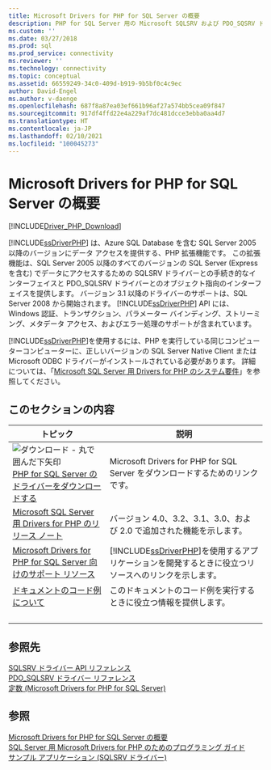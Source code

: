 ```yaml
---
title: Microsoft Drivers for PHP for SQL Server の概要
description: PHP for SQL Server 用の Microsoft SQLSRV および PDO_SQSRV ドライバーの概要と、データベース アクセス用の PHP アプリケーションでそれらを使用する方法について説明します。
ms.custom: ''
ms.date: 03/27/2018
ms.prod: sql
ms.prod_service: connectivity
ms.reviewer: ''
ms.technology: connectivity
ms.topic: conceptual
ms.assetid: 66559249-34c0-409d-b919-9b5bf0c4c9ec
author: David-Engel
ms.author: v-daenge
ms.openlocfilehash: 687f8a87ea03ef661b96af27a574bb5cea09f847
ms.sourcegitcommit: 917df4ffd22e4a229af7dc481dcce3ebba0aa4d7
ms.translationtype: HT
ms.contentlocale: ja-JP
ms.lasthandoff: 02/10/2021
ms.locfileid: "100045273"
---
```

# <a name="overview-of-the-microsoft-drivers-for-php-for-sql-server"></a>Microsoft Drivers for PHP for SQL Server の概要

[!INCLUDE[Driver_PHP_Download](../../includes/driver_php_download.md)]

[!INCLUDE[ssDriverPHP](../../includes/ssdriverphp_md.md)] は、Azure SQL Database を含む SQL Server 2005 以降のバージョンにデータ アクセスを提供する、PHP 拡張機能です。 この拡張機能は、SQL Server 2005 以降のすべてのバージョンの SQL Server (Express を含む) でデータにアクセスするための SQLSRV ドライバーとの手続き的なインターフェイスと PDO_SQLSRV ドライバーとのオブジェクト指向のインターフェイスを提供します。 バージョン 3.1 以降のドライバーのサポートは、SQL Server 2008 から開始されます。 [!INCLUDE[ssDriverPHP](../../includes/ssdriverphp_md.md)] API には、Windows 認証、トランザクション、パラメーター バインディング、ストリーミング、メタデータ アクセス、およびエラー処理のサポートが含まれています。  
  
[!INCLUDE[ssDriverPHP](../../includes/ssdriverphp_md.md)]を使用するには、PHP を実行している同じコンピューターコンピューターに、正しいバージョンの SQL Server Native Client または Microsoft ODBC ドライバーがインストールされている必要があります。  詳細については、「[Microsoft SQL Server 用 Drivers for PHP のシステム要件](../../connect/php/system-requirements-for-the-php-sql-driver.md)」を参照してください。  
  
## <a name="in-this-section"></a>このセクションの内容  
  
|トピック|説明|  
|---------|---------------|  
| ![ダウンロード - 丸で囲んだ下矢印](../../ssms/media/download-icon.png)[PHP for SQL Server のドライバーをダウンロードする](download-drivers-php-sql-server.md) | Microsoft Drivers for PHP for SQL Server をダウンロードするためのリンクです。 |
|[Microsoft SQL Server 用 Drivers for PHP のリリース ノート](../../connect/php/release-notes-php-sql-driver.md)|バージョン 4.0、3.2、3.1、3.0、および 2.0 で追加された機能を示します。|  
|[Microsoft Drivers for PHP for SQL Server 向けのサポート リソース](../../connect/php/support-resources-for-the-php-sql-driver.md)|[!INCLUDE[ssDriverPHP](../../includes/ssdriverphp_md.md)]を使用するアプリケーションを開発するときに役立つリソースへのリンクを示します。|  
|[ドキュメントのコード例について](../../connect/php/about-code-examples-in-the-documentation.md)|このドキュメントのコード例を実行するときに役立つ情報を提供します。|  
| &nbsp; | &nbsp; |

## <a name="reference"></a>参照先

[SQLSRV ドライバー API リファレンス](../../connect/php/sqlsrv-driver-api-reference.md)  
[PDO_SQLSRV ドライバー リファレンス](../../connect/php/pdo-sqlsrv-driver-reference.md)  
[定数 &#40;Microsoft Drivers for PHP for SQL Server&#41;](../../connect/php/constants-microsoft-drivers-for-php-for-sql-server.md)  

## <a name="see-also"></a>参照

[Microsoft Drivers for PHP for SQL Server の概要](../../connect/php/getting-started-with-the-php-sql-driver.md)  
[SQL Server 用 Microsoft Drivers for PHP のためのプログラミング ガイド](../../connect/php/programming-guide-for-php-sql-driver.md)  
[サンプル アプリケーション &#40;SQLSRV ドライバー&#41;](../../connect/php/example-application-sqlsrv-driver.md)  
